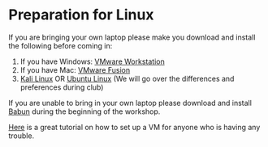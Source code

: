 # Preparation for Linux

If you are bringing your own laptop please make you download and install the following before coming in:

1. If you have Windows: [VMware Workstation](https://my.vmware.com/web/vmware/free#desktop_end_user_computing/vmware_workstation_player/12_0)
2. If you have Mac: [VMware Fusion](https://my.vmware.com/web/vmware/info/slug/desktop_end_user_computing/vmware_fusion/8_0)
3. [Kali Linux](https://www.kali.org/downloads/) OR [Ubuntu Linux](http://www.ubuntu.com/download/desktop) 
(We will go over the differences and preferences during club)

If you are unable to bring in your own laptop please download and install [Babun](http://babun.github.io/) during the beginning of the workshop.

[Here](http://www.howtogeek.com/196060/beginner-geek-how-to-create-and-use-virtual-machines/) is a great tutorial on how to set up a VM for anyone who is having any trouble.
